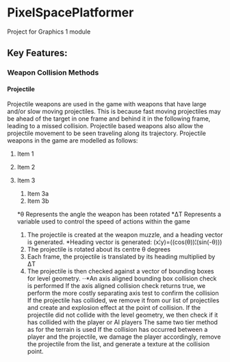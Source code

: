# PixelSpacePlatformer
Project for Graphics 1 module

## Key Features:
### Weapon Collision Methods 

#### Projectile
Projectile weapons are used in the game with weapons that have large and/or slow moving projectiles. 
This is because fast moving projectiles may be ahead of the target in one frame and behind it in the following frame, leading to a missed collision.
Projectile based weapons also allow the projectile movement to be seen traveling along its trajectory.
Projectile weapons in the game are modelled as follows:
1. Item 1
1. Item 2
1. Item 3
   1. Item 3a
   1. Item 3b
   
    *θ Represents the angle the weapon has been rotated
    *ΔT Represents a variable used to control the speed of actions within the game
	1. The projectile is created at the weapon muzzle, and a heading vector is generated.
	 *Heading vector is generated: (x¦y)=((cos⁡(θ))¦(sin⁡(-θ)))
	1. The projectile is rotated about its centre θ degrees
	1. Each frame, the projectile is translated by its heading multiplied by ΔT
	1. The projectile is then checked against a vector of bounding boxes for level geometry.
	  ⋅⋅*An axis aligned bounding box collision check is performed
	If the axis aligned collision check returns true, we perform the more costly separating axis test to confirm the collision
	If the projectile has collided, we remove it from our list of projectiles and create and explosion effect at the point of collision.
	If the projectile did not collide with the level geometry, we then check if it has collided with the player or AI players
	The same two tier method as for the terrain is used
	If the collision has occurred between a player and the projectile, we damage the player accordingly, remove the projectile from the list, and generate a texture at the collision point.
